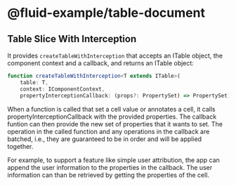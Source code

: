 # @fluid-example/table-document

## Table Slice With Interception

It provides `createTableWithInterception` that accepts an ITable object, the component context and a callback, and returns an ITable object:

```typescript
function createTableWithInterception<T extends ITable>(
    table: T,
    context: IComponentContext,
    propertyInterceptionCallback: (props?: PropertySet) => PropertySet): T;
```

When a function is called that set a cell value or annotates a cell, it calls propertyInterceptionCallback with the provided properties. The callback funtion can then provide the new set of properties that it wants to set. The operation in the called function and any operations in the callback are batched, i.e., they are guaranteed to be in order and will be applied together.

For example, to support a feature like simple user attribution, the app can append the user information to the properties in the callback. The user information can than be retrieved by getting the properties of the cell.